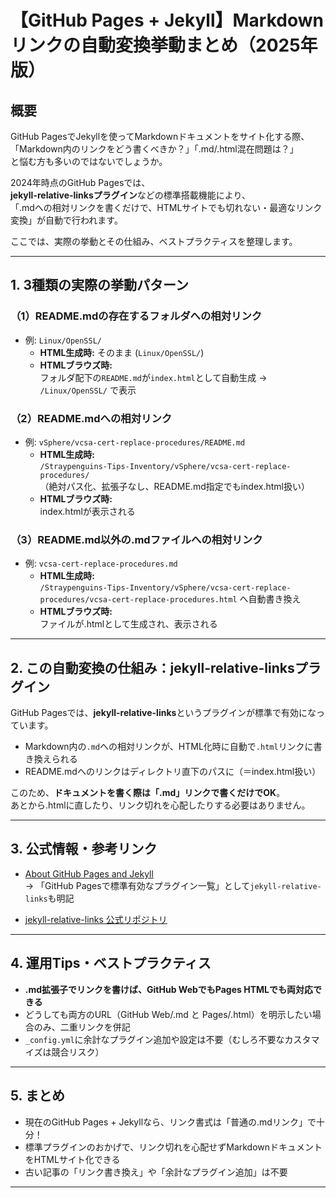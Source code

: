 # 【GitHub Pages + Jekyll】Markdownリンクの自動変換挙動まとめ（2025年版）

## 概要
GitHub PagesでJekyllを使ってMarkdownドキュメントをサイト化する際、  
「Markdown内のリンクをどう書くべきか？」「.md/.html混在問題は？」  
と悩む方も多いのではないでしょうか。

2024年時点のGitHub Pagesでは、  
**jekyll-relative-linksプラグイン**などの標準搭載機能により、  
「.mdへの相対リンクを書くだけで、HTMLサイトでも切れない・最適なリンク変換」が自動で行われます。

ここでは、実際の挙動とその仕組み、ベストプラクティスを整理します。

---

## 1. 3種類の実際の挙動パターン

### （1）README.mdの存在するフォルダへの相対リンク
- 例: `Linux/OpenSSL/`
    - **HTML生成時:** そのまま (`Linux/OpenSSL/`)
    - **HTMLブラウズ時:**  
      フォルダ配下の`README.md`が`index.html`として自動生成 → `/Linux/OpenSSL/` で表示

### （2）README.mdへの相対リンク
- 例: `vSphere/vcsa-cert-replace-procedures/README.md`
    - **HTML生成時:**  
      `/Straypenguins-Tips-Inventory/vSphere/vcsa-cert-replace-procedures/`  
      （絶対パス化、拡張子なし、README.md指定でもindex.html扱い）
    - **HTMLブラウズ時:**  
      index.htmlが表示される

### （3）README.md以外の.mdファイルへの相対リンク
- 例: `vcsa-cert-replace-procedures.md`
    - **HTML生成時:**  
      `/Straypenguins-Tips-Inventory/vSphere/vcsa-cert-replace-procedures/vcsa-cert-replace-procedures.html` へ自動書き換え
    - **HTMLブラウズ時:**  
      ファイルが.htmlとして生成され、表示される

---

## 2. この自動変換の仕組み：jekyll-relative-linksプラグイン

GitHub Pagesでは、**jekyll-relative-links**というプラグインが標準で有効になっています。

- Markdown内の`.md`への相対リンクが、HTML化時に自動で`.html`リンクに書き換えられる
- README.mdへのリンクはディレクトリ直下のパスに（＝index.html扱い）

このため、**ドキュメントを書く際は「.md」リンクで書くだけでOK**。  
あとから.htmlに直したり、リンク切れを心配したりする必要はありません。

---

## 3. 公式情報・参考リンク

- [About GitHub Pages and Jekyll](https://docs.github.com/en/pages/setting-up-a-github-pages-site-with-jekyll/about-github-pages-and-jekyll)  
  → 「GitHub Pagesで標準有効なプラグイン一覧」として`jekyll-relative-links`も明記

- [jekyll-relative-links 公式リポジトリ](https://github.com/benbalter/jekyll-relative-links)

---

## 4. 運用Tips・ベストプラクティス

- **.md拡張子でリンクを書けば、GitHub WebでもPages HTMLでも両対応できる**
- どうしても両方のURL（GitHub Web/.md と Pages/.html）を明示したい場合のみ、二重リンクを併記
- `_config.yml`に余計なプラグイン追加や設定は不要（むしろ不要なカスタマイズは競合リスク）

---

## 5. まとめ

- 現在のGitHub Pages + Jekyllなら、リンク書式は「普通の.mdリンク」で十分！
- 標準プラグインのおかげで、リンク切れを心配せずMarkdownドキュメントをHTMLサイト化できる
- 古い記事の「リンク書き換え」や「余計なプラグイン追加」は不要

---
